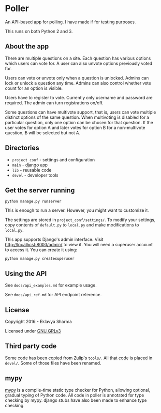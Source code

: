 # Poller

An API-based app for polling. I have made if for testing purposes.

This runs on both Python 2 and 3.

## About the app

There are multiple questions on a site.
Each question has various options which users can vote for.
A user can also unvote options previously voted for.

Users can vote or unvote only when a question is unlocked.
Admins can lock or unlock a question any time.
Admins can also control whether vote count for an option is visible.

Users have to register to vote.
Currently only username and password are required.
The admin can turn registrations on/off.

Some questions can have multivote support, that is, users can vote multiple distinct options of the same question.
When multivoting is disabled for a particular question, only one option can be chosen for that question.
If the user votes for option A and later votes for option B for a non-multivote question, B will be selected but not A.

## Directories

* `project_conf` - settings and configuration
* `main` - django app
* `lib` - reusable code
* `devel` - developer tools

## Get the server running

    python manage.py runserver

This is enough to run a server.
However, you might want to customize it.

The settings are stored in `project_conf/settings/`.
To modify your settings, copy contents of `default.py` to `local.py` and make modifications to `local.py`.

This app supports Django's admin interface.
Visit [http://localhost:8000/admin/](http://localhost:8000/admin/) to view it.
You will need a superuser account to access it.
You can create it using:

    python manage.py createsuperuser

## Using the API

See `docs/api_examples.md` for example usage.

See `docs/api_ref.md` for API endpoint reference.

## License

Copyright 2016 - Eklavya Sharma

Licensed under [GNU GPLv3](http://www.gnu.org/licenses/gpl-3.0.txt)

## Third party code

Some code has been copied from [Zulip](https://github.com/zulip/zulip/)'s `tools/`.
All that code is placed in `devel/`. Some of those files have been renamed.

## mypy

[mypy](http://mypy-lang.org/) is a compile-time static type checker for Python,
allowing optional, gradual typing of Python code.
All code in poller is annotated for type checking by mypy.
django stubs have also been made to enhance type checking.
